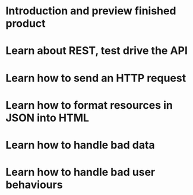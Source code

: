 # Introduction and preview finished product

# Learn about REST, test drive the API

# Learn how to send an HTTP request

# Learn how to format resources in JSON into HTML

# Learn how to handle bad data

# Learn how to handle bad user behaviours
